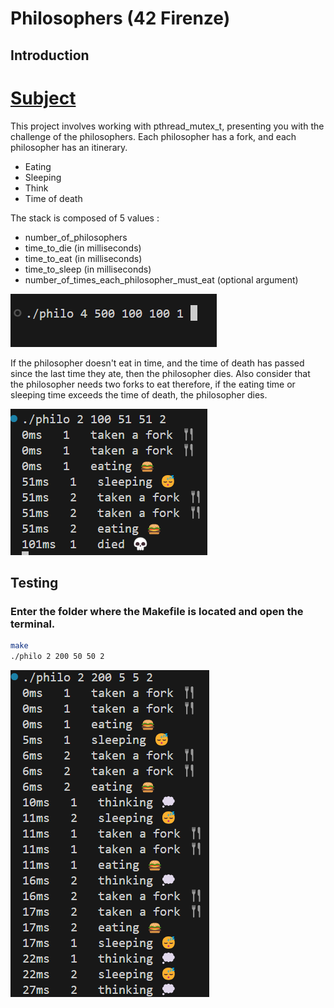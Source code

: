 # Philosophers (42 Firenze)

## Introduction

# [Subject](./Docks/subject/philosophers.subject.pdf)

This project involves working with pthread_mutex_t, presenting you with the challenge of the  philosophers.
Each philosopher has a fork, and each philosopher has an itinerary.

- Eating
- Sleeping
- Think
- Time of death

The stack is composed of 5 values :

- number_of_philosophers
- time_to_die (in milliseconds)
- time_to_eat (in milliseconds)
- time_to_sleep (in milliseconds)
- number_of_times_each_philosopher_must_eat (optional argument)

![images](./Docks/img/stack.png)

If the philosopher doesn't eat in time, and the time of death has passed since the last time they ate, then the philosopher dies.
Also consider that the philosopher needs two forks to eat therefore, if the eating time or sleeping time exceeds the time of death, the philosopher dies.

![images](./Docks/img/output.png)

## Testing

### Enter the folder where the Makefile is located and open the terminal.

``` bash
make
./philo 2 200 50 50 2 
```

![images](./Docks/img/output2.png)